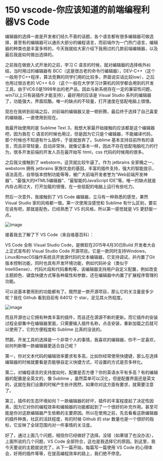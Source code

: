 # 150 vscode-你应该知道的前端编程利器VS Code

编辑器的选择一直是开发者们经久不衰的话题，各个语言都有很多编辑器可做选择，甚至有的编辑器可以通杀大部分的编程语言，而前端作为一门热门语言，编辑器的种类也是丰富多样的，今天我就给大家介绍下我用过的几款前端编辑器，以及最后我是如何做出选择的。

之前我在做嵌入式开发的之前，学习 C 语言的时候，就对编辑器的选择格外纠结，当时用过的编辑器有 BCC（这是很古老的命令行编辑器），DEV-C++（这个一般用于C++程序，算法竞赛的同学们用的比较多，界面说实话比较low），之后也用过很古老的 VC++ 6.0 （这个一般在大学学习计算机的同学都会用到的开发工具，由于VC6.0是1998年出的老产品，因此与新系统存在一定的兼容性问题，win7以上只有装插件才能支持），最好用的应该是 Visual Studio 系列的编辑器了，功能强大，界面炫酷，唯一的缺点的不轻量，打开速度在低配电脑上很慢。

现在在我转到前端之后，对前端的编辑器又是一顿折腾，最后终于选择了自己喜爱的编辑器，一直使用到现在。

我最开始使用的是 Sublime Text 3，我想大家最开始接触的应该都是这个编辑器吧，因为我在 C 语言的时候也用过，但是因为它只是个编辑器，不能编译代码，那个时候也不知道有什么插件，于是就放弃了。Sublime 基本支持目前所有的语言，而且非常轻量，启动非常快，就像记事本一样，因此不存在低配电脑吃力的行为，很多开发前端的开发人员在最开始写 html，css 代码的时候用的很多。

之后我又接触到了 webstorm，这货就比较牛逼了。作为 jetbrains 全家桶之一，webstorm 拥有 jetbrains 家族优良的基因，丰富的插件支持，强大的智能提示，语法高亮，自带版本控制功能等等，被广大前端开发者誉为“Web前端开发神器”、“最强大的HTML5编辑器”、“最智能的JavaScript IDE”等。唯一的缺点就是内存占用过大，打开加载的很慢，在一些低配的电脑上运行有些吃力。

然后一次意外，我接触到了 VS Code 编辑器，立马有一种熟悉的感觉，果然 Visual Studio 家的风格都一致。第一次使用没感觉和 Sublime 有什么区别，要实在说有吧，那就是配色，已经熟悉了 VS 的风格，所以第一感觉就是 VS 更舒服一点。

![image](https://user-images.githubusercontent.com/23518990/68289622-6ae06380-00c1-11ea-86ec-8a552f4ad3ac.png)

接着我去了解了下 VS Code（来自维基百科）：

VS Code 全称 Visual Studio Code，是微软在2015年4月30日Build 开发者大会上正式宣布的 Visual Studio Code 开源项目。它是一款同时支持Windows、Linux和macOS操作系统且开放源代码的文本编辑器，它支持调试，并内置了Git 版本控制功能，同时也具有开发环境功能，例如代码补全（类似于 IntelliSense）、代码片段和代码重构等，该编辑器支持用户自定义配置，例如改变主题颜色、键盘快捷方式等各种属性和参数，还在编辑器中内置了扩展程序管理的功能。

可以说基本要用到的功能都有了。既然是一款开源项目，那么它的关注量是多少呢？我在 Github 看到目前有 64012 个 star，足见其火热程度。

![image](https://user-images.githubusercontent.com/23518990/68289633-73389e80-00c1-11ea-9ea1-1a699854d33f.png)

而且开源也让它拥有种类丰富的插件，而且还在源源不断的更新。而它插件的安装过程全部集中在编辑器里面，只需要输入插件名称，点击安装，重新加载之后就可以使用了，它的方便程度和 Sublime 比真的没说的。

然鹅，开发工具的选择是一个非常个人的事情，我喜欢的编辑器，你不一定喜欢，如何判断哪一款编辑器更适合自己呢？

第一，你对文本代码的编辑效率要求有多高，比如你经常使用快捷键，那么在选择编辑器的时候就要看是否能够自定义快捷方式，可设置的方式是否多样化。

第二，对编程语言的支持度如何，配置是否方便？你的英语水平有多高？有的编辑器的配置是全英文的，像 Sublime ，虽然菜单可以汉化，但是配置界面还是英文的，这就在我们设置的时候产生些许困然，如果你对这方面有要求，就需要注意了。

第三，插件的生态环境如何？一款编辑器的好坏，插件的丰富程度起了决定性因素，因为它对你的编程效率和编辑器的功能都起到了一个很好的补充作用。甚至可能是你对这款编辑器产生依赖的主要原因。所以在使用之前，先去看看这款编辑器的插件种类，社区的活跃程度，有的时候 Github 的 star 数量也是一个很好的指标，它反映了全球范围内对一件事情的关注度。

好了，通过上面几个问题，相信你已经做好了选择。没错（如果错了也没办法），上面所说的几个问题，VS Code 全部符合，这也是我选择它的原因。到这里，我今天要说的主题就说完了，从下一篇开始，每篇写一篇使用 VS Code 的心得体会，好用的插件等等，在提高编程效率的路上，我们绝不停息。

